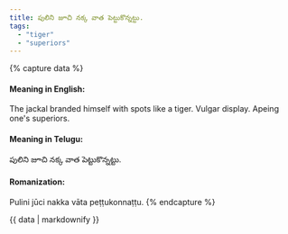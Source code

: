 ```yaml
---
title: పులిని జూచి నక్క వాత పెట్టుకొన్నట్టు.
tags:
  - "tiger"
  - "superiors"
---
```


{% capture data %}
#### Meaning in English:
The jackal branded himself with spots like a tiger.
Vulgar display.
Apeing one's superiors.

#### Meaning in Telugu:
పులిని జూచి నక్క వాత పెట్టుకొన్నట్టు.

#### Romanization:
Pulini jūci nakka vāta peṭṭukonnaṭṭu.
{% endcapture %}

{{ data | markdownify }}

